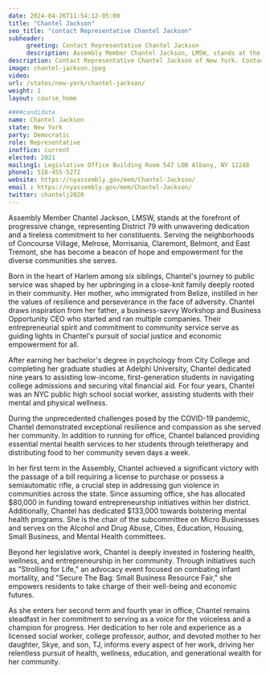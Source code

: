 ```yaml
---
date: 2024-04-26T11:54:12-05:00
title: "Chantel Jackson"
seo_title: "contact Representative Chantel Jackson"
subheader:
     greeting: Contact Representative Chantel Jackson
     description: Assembly Member Chantel Jackson, LMSW, stands at the forefront of progressive change, representing District 79 with unwavering dedication and a tireless commitment to her constituents. Serving the neighborhoods of Concourse Village, Melrose, Morrisania, Claremont, Belmont, and East Tremont, she has become a beacon of hope and empowerment for the diverse communities she serves.
description: Contact Representative Chantel Jackson of New York. Contact information for Chantel Jackson includes email address, phone number, and mailing address.
image: chantel-jackson.jpeg
video:
url: /states/new-york/chantel-jackson/
weight: 1
layout: course_home

####candidate
name: Chantel Jackson
state: New York
party: Democratic
role: Representative
inoffice: current
elected: 2021
mailing1: Legislative Office Building Room 547 LOB Albany, NY 12248
phone1: 518-455-5272
website: https://nyassembly.gov/mem/Chantel-Jackson/
email : https://nyassembly.gov/mem/Chantel-Jackson/
twitter: chantelj2020
---
```


Assembly Member Chantel Jackson, LMSW, stands at the forefront of progressive change, representing District 79 with unwavering dedication and a tireless commitment to her constituents. Serving the neighborhoods of Concourse Village, Melrose, Morrisania, Claremont, Belmont, and East Tremont, she has become a beacon of hope and empowerment for the diverse communities she serves.

Born in the heart of Harlem among six siblings, Chantel's journey to public service was shaped by her upbringing in a close-knit family deeply rooted in their community. Her mother, who immigrated from Belize, instilled in her the values of resilience and perseverance in the face of adversity. Chantel draws inspiration from her father, a business-savvy Workshop and Business Opportunity CEO who started and ran multiple companies. Their entrepreneurial spirit and commitment to community service serve as guiding lights in Chantel's pursuit of social justice and economic empowerment for all.

After earning her bachelor's degree in psychology from City College and completing her graduate studies at Adelphi University, Chantel dedicated nine years to assisting low-income, first-generation students in navigating college admissions and securing vital financial aid. For four years, Chantel was an NYC public high school social worker, assisting students with their mental and physical wellness.

During the unprecedented challenges posed by the COVID-19 pandemic, Chantel demonstrated exceptional resilience and compassion as she served her community. In addition to running for office, Chantel balanced providing essential mental health services to her students through teletherapy and distributing food to her community seven days a week.

In her first term in the Assembly, Chantel achieved a significant victory with the passage of a bill requiring a license to purchase or possess a semiautomatic rifle, a crucial step in addressing gun violence in communities across the state. Since assuming office, she has allocated $80,000 in funding toward entrepreneurship initiatives within her district. Additionally, Chantel has dedicated $133,000 towards bolstering mental health programs. She is the chair of the subcommittee on Micro Businesses and serves on the Alcohol and Drug Abuse, Cities, Education, Housing, Small Business, and Mental Health committees.

Beyond her legislative work, Chantel is deeply invested in fostering health, wellness, and entrepreneurship in her community. Through initiatives such as "Strolling for Life," an advocacy event focused on combating infant mortality, and "Secure The Bag: Small Business Resource Fair," she empowers residents to take charge of their well-being and economic futures.

As she enters her second term and fourth year in office, Chantel remains steadfast in her commitment to serving as a voice for the voiceless and a champion for progress. Her dedication to her role and experience as a licensed social worker, college professor, author, and devoted mother to her daughter, Skye, and son, TJ, informs every aspect of her work, driving her relentless pursuit of health, wellness, education, and generational wealth for her community.
